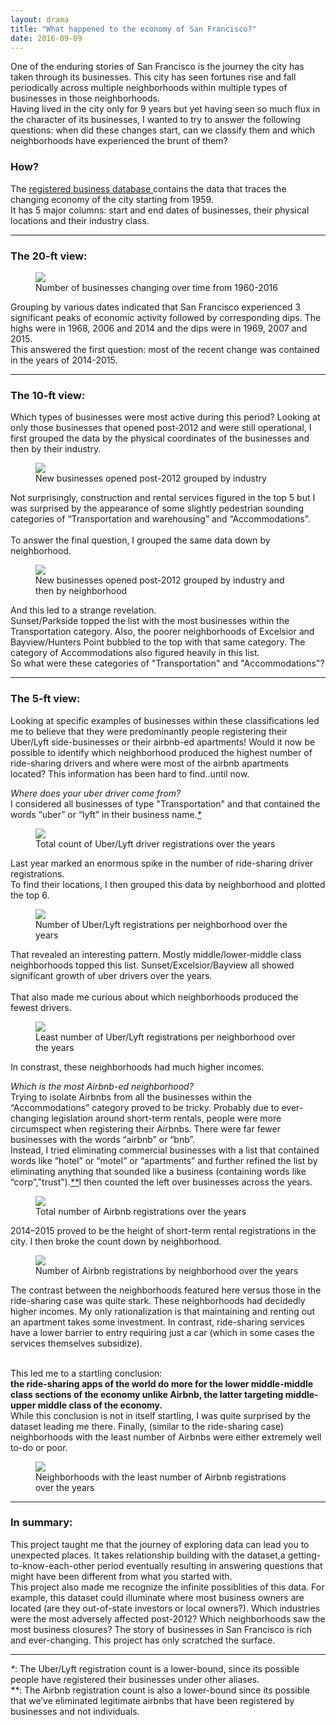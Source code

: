 ```yaml
---
layout: drama
title: "What happened to the economy of San Francisco?"
date: 2016-09-09
---
```


One of the enduring stories of San Francisco is the journey the city has taken through its businesses. This city has seen fortunes rise and fall periodically across multiple neighborhoods within multiple types of businesses in those neighborhoods.<br>
Having lived in the city only for 9 years but yet having seen so much flux in the character of its businesses, I wanted to try to answer the following questions: when did these changes start, can we classify them and which neighborhoods have experienced the brunt of them?

<h3> <b> How? </b></h3>
The <a href="https://data.sfgov.org/Economy-and-Community/Registered-Business-Locations-San-Francisco/g8m3-pdis">registered business database </a> contains the data that traces the changing economy of the city starting from 1959. <br>
It has 5 major columns: start and end dates of businesses, their physical locations and their industry class.

<hr>

<h3> <b> The 20-ft view: </b></h3>
<figure>
<img src="/images/2016-09-09/timeline.png">
<figcaption> Number of businesses changing over time from 1960-2016 </figcaption>
</figure>
Grouping by various dates indicated that San Francisco experienced 3 significant peaks of economic activity followed by corresponding dips. The highs were in 1968, 2006 and 2014 and the dips were in 1969, 2007 and 2015. <br>
This answered the first question: most of the recent change was contained in the years of 2014-2015.

<hr>

<h3> <b> The 10-ft view: </b></h3>
Which types of businesses were most active during this period? Looking at only those businesses that opened post-2012 and were still operational, I first grouped the data by the physical coordinates of the businesses and then by their industry.

<figure>
<img src="/images/2016-09-09/open_by_industry.png">
<figcaption>New businesses opened post-2012 grouped by industry</figcaption>
</figure>

Not surprisingly, construction and rental services figured in the top 5 but I was surprised by the appearance of some slightly pedestrian sounding categories of “Transportation and warehousing” and “Accommodations”. 
<br>
<br>
To answer the final question, I grouped the same data down by neighborhood.

<figure>
<img src="/images/2016-09-09/open_by_industry_hood.png">
<figcaption>New businesses opened post-2012 grouped by industry and then by neighborhood</figcaption>
</figure>

And this led to a strange revelation.<br>
Sunset/Parkside topped the list with the most businesses within the Transportation category. Also, the poorer neighborhoods of Excelsior and Bayview/Hunters Point bubbled to the top with that same category. The category of Accommodations also figured heavily in this list.<br>
So what were these categories of "Transportation" and "Accommodations"? 

<hr>
<h3> <b> The 5-ft view: </b></h3>
Looking at specific examples of businesses within these classifications led me to believe that they were predominantly people registering their Uber/Lyft side-businesses or their airbnb-ed apartments! Would it now be possible to identify which neighborhood produced the highest number of ride-sharing drivers and where were most of the airbnb apartments located? This information has been hard to find..until now.

<i> Where does your uber driver come from? </i> <br>
I considered all businesses of type "Transportation" and that contained the words “uber” or “lyft” in their business name.<a href="#caveat1"><i>*</i></a>

<figure>
<img src="/images/2016-09-09/new_drivers_over_years.png">
<figcaption>Total count of Uber/Lyft driver registrations over the years</figcaption>
</figure>

Last year marked an enormous spike in the number of ride-sharing driver registrations. <br>
To find their locations, I then grouped this data by neighborhood and plotted the top 6.

<figure>
<img src="/images/2016-09-09/drivers_per_hood.png">
<figcaption>Number of Uber/Lyft registrations per neighborhood over the years</figcaption>
</figure>

That revealed an interesting pattern. Mostly middle/lower-middle class neighborhoods topped this list. Sunset/Excelsior/Bayview all showed significant growth of uber drivers over the years.<br> <br>
That also made me curious about which neighborhoods produced the fewest drivers.

<figure>
<img src="/images/2016-09-09/drivers_bottom_per_hood.png">
<figcaption>Least number of Uber/Lyft registrations per neighborhood over the years</figcaption>
</figure>

 In constrast, these neighborhoods had much higher incomes. 

<i>Which is the most Airbnb-ed neighborhood?</i> <br>
Trying to isolate Airbnbs from all the businesses within the “Accommodations” category proved to be tricky. Probably due to ever-changing legislation around short-term rentals, people were more circumspect when registering their Airbnbs. There were far fewer businesses with the words “airbnb” or “bnb”. <br>
Instead, I tried eliminating commercial businesses with a list that contained words like “hotel” or “motel” or “apartments” and further refined the list by eliminating anything that sounded like a business (containing words like “corp”,”trust”).<a href="#caveat2"><i>**</i></a>I then counted the left over businesses across the years.


<figure>
<img src="/images/2016-09-09/total_airbnb.png">
<figcaption>Total number of Airbnb registrations over the years</figcaption>
</figure>

2014–2015 proved to be the height of short-term rental registrations in the city. I then broke the count down by neighborhood.

<figure>
<img src="/images/2016-09-09/airbnb_per_hood.png">
<figcaption>Number of Airbnb registrations by neighborhood over the years</figcaption>
</figure>

The contrast between the neighborhoods featured here versus those in the ride-sharing case was quite stark. These neighborhoods had decidedly higher incomes. My only rationalization is that maintaining and renting out an apartment takes some investment. In contrast, ride-sharing services have a lower barrier to entry requiring just a car (which in some cases the services themselves subsidize).<br><br>

This led me to a startling conclusion:<br>
<b>the ride-sharing apps of the world do more for the lower middle-middle class sections of the economy unlike Airbnb, the latter targeting middle-upper middle class of the economy.</b><br> 
While this conclusion is not in itself startling, I was quite surprised by the dataset leading me there.
Finally, (similar to the ride-sharing case) neighborhoods with the least number of Airbnbs were either extremely well to-do or poor.


<figure>
<img src="/images/2016-09-09/bottom_airbnb_per_hood.png">
<figcaption>Neighborhoods with the least number of Airbnb registrations over the years</figcaption>
</figure>

<hr>
<h3> <b> In summary: </b></h3>
This project taught me that the journey of exploring data can lead you to unexpected places. It takes relationship building with the dataset,a getting-to-know-each-other period eventually resulting in answering questions that might have been different from what you started with. <br>
This project also made me recognize the infinite possiblities of this data. For example, this dataset could illuminate where most business owners are located (are they out-of-state investors or local owners?). Which industries were the most adversely affected post-2012? Which neighborhoods saw the most business closures? The story of businesses in San Francisco is rich and ever-changing. This project has only scratched the surface.

<hr>  

<a name="caveat1"><i>*</i></a>: The Uber/Lyft registration count is a lower-bound, since its possible people have registered their businesses under other aliases.<br>
<a name="caveat2"><i>**</i></a>: The Airbnb registration count is also a lower-bound since its possible that we’ve eliminated legitimate airbnbs that have been registered by businesses and not individuals.